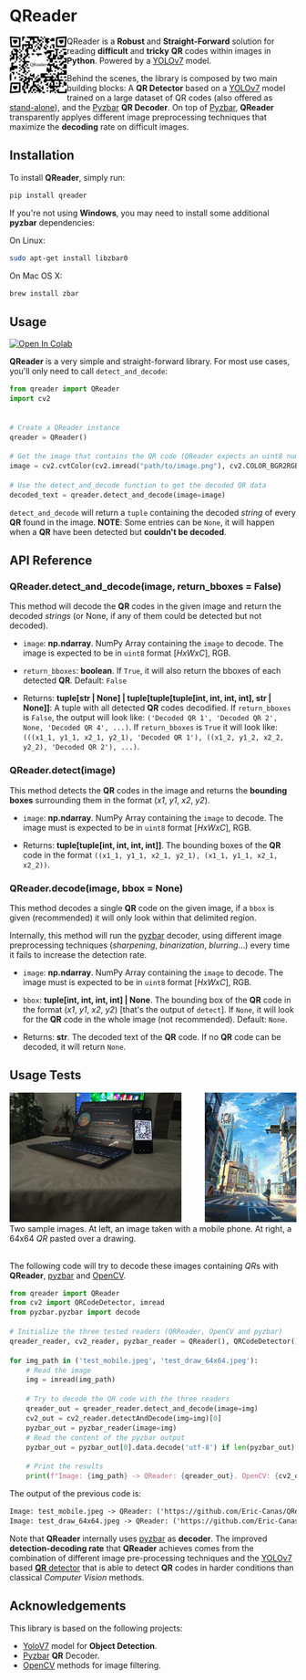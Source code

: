 # QReader

<img alt="QReader" title="QReader" src="https://raw.githubusercontent.com/Eric-Canas/QReader/main/documentation/resources/logo.png" width="20%" align="left"> QReader is a **Robust** and **Straight-Forward** solution for reading **difficult** and **tricky** **QR** codes within images in **Python**. Powered by a <a href="https://github.com/Eric-Canas/qrdet" target="_blank">YOLOv7</a> model.

Behind the scenes, the library is composed by two main building blocks: A **QR Detector** based on a <a href="https://github.com/WongKinYiu/yolov7" target="_blank">YOLOv7</a> model trained on a large dataset of QR codes (also offered as <a href="https://github.com/Eric-Canas/qrdet" target="_blank">stand-alone</a>), and the <a href="https://github.com/NaturalHistoryMuseum/pyzbar" target="_blank">Pyzbar</a> **QR Decoder**. On top of <a href="https://github.com/NaturalHistoryMuseum/pyzbar" target="_blank">Pyzbar</a>, **QReader** transparently applyes different image preprocessing techniques that maximize the **decoding** rate on difficult images.
## Installation

To install **QReader**, simply run:

```bash
pip install qreader
```

If you're not using **Windows**, you may need to install some additional **pyzbar** dependencies:

On Linux:
```bash
sudo apt-get install libzbar0
```

On Mac OS X:
```bash
brew install zbar
```

## Usage
<a href="https://colab.research.google.com/github/Eric-Canas/QReader/blob/main/example.ipynb" target="_blank"><img src="https://colab.research.google.com/assets/colab-badge.svg" alt="Open In Colab" data-canonical-src="https://colab.research.google.com/assets/colab-badge.svg" style="max-width: 100%;"></a>

**QReader** is a very simple and straight-forward library. For most use cases, you'll only need to call ``detect_and_decode``:

```python
from qreader import QReader
import cv2


# Create a QReader instance
qreader = QReader()

# Get the image that contains the QR code (QReader expects an uint8 numpy array)
image = cv2.cvtColor(cv2.imread("path/to/image.png"), cv2.COLOR_BGR2RGB)

# Use the detect_and_decode function to get the decoded QR data
decoded_text = qreader.detect_and_decode(image=image)
```

``detect_and_decode`` will return a `tuple` containing the decoded _string_ of every **QR** found in the image. 
 **NOTE**: Some entries can be `None`, it will happen when a **QR** have been detected but **couldn't be decoded**.


## API Reference

### QReader.detect_and_decode(image, return_bboxes = False)

This method will decode the **QR** codes in the given image and return the decoded _strings_ (or None, if any of them could be detected but not decoded).

- ``image``: **np.ndarray**. NumPy Array containing the ``image`` to decode. The image is expected to be in ``uint8`` format [_HxWxC_], RGB.
- ``return_bboxes``: **boolean**. If ``True``, it will also return the bboxes of each detected **QR**. Default: `False`


- Returns: **tuple[str | None] | tuple[tuple[tuple[int, int, int, int], str | None]]**: A tuple with all detected **QR** codes decodified. If ``return_bboxes`` is `False`, the output will look like: `('Decoded QR 1', 'Decoded QR 2', None, 'Decoded QR 4', ...)`. If ``return_bboxes`` is `True` it will look like: `(((x1_1, y1_1, x2_1, y2_1), 'Decoded QR 1'), ((x1_2, y1_2, x2_2, y2_2), 'Decoded QR 2'), ...)`.

### QReader.detect(image)

This method detects the **QR** codes in the image and returns the **bounding boxes** surrounding them in the format (_x1_, _y1_, _x2_, _y2_). 

- ``image``: **np.ndarray**. NumPy Array containing the ``image`` to decode. The image must is expected to be in ``uint8`` format [_HxWxC_], RGB.


- Returns: **tuple[tuple[int, int, int, int]]**. The bounding boxes of the **QR** code in the format `((x1_1, y1_1, x2_1, y2_1), (x1_1, y1_1, x2_1, x2_2))`.


### QReader.decode(image, bbox = None)

This method decodes a single **QR** code on the given image, if a ``bbox`` is given (recommended) it will only look within that delimited region.

Internally, this method will run the <a href="https://github.com/NaturalHistoryMuseum/pyzbar" target="_blank">pyzbar</a> decoder, using different image preprocessing techniques (_sharpening_, _binarization_, _blurring_...) every time it fails to increase the detection rate.

- ``image``: **np.ndarray**. NumPy Array containing the ``image`` to decode. The image must is expected to be in ``uint8`` format [_HxWxC_], RGB.
- ``bbox``: **tuple[int, int, int, int] | None**. The bounding box of the **QR** code in the format (_x1_, _y1_, _x2_, _y2_) [that's the output of `detect`]. If ``None``, it will look for the **QR** code in the whole image (not recommended). Default: ``None``.


- Returns: **str**. The decoded text of the **QR** code. If no **QR** code can be decoded, it will return ``None``.

## Usage Tests
<div><img alt="test_on_mobile" title="test_on_mobile" src="https://raw.githubusercontent.com/Eric-Canas/QReader/main/documentation/resources/test_mobile.jpeg" width="60%"><img alt="" title="QReader" src="https://raw.githubusercontent.com/Eric-Canas/QReader/main/documentation/resources/test_draw_64x64.jpeg" width="32%" align="right"></div>
<div>Two sample images. At left, an image taken with a mobile phone. At right, a 64x64 <i>QR</i> pasted over a drawing.</div>    
<br>

The following code will try to decode these images containing <i>QR</i>s with **QReader**, <a href="https://github.com/NaturalHistoryMuseum/pyzbar" target="_blank">pyzbar</a> and <a href="https://opencv.org/" target="_blank">OpenCV</a>.
```python
from qreader import QReader
from cv2 import QRCodeDetector, imread
from pyzbar.pyzbar import decode

# Initialize the three tested readers (QRReader, OpenCV and pyzbar)
qreader_reader, cv2_reader, pyzbar_reader = QReader(), QRCodeDetector(), decode

for img_path in ('test_mobile.jpeg', 'test_draw_64x64.jpeg'):
    # Read the image
    img = imread(img_path)

    # Try to decode the QR code with the three readers
    qreader_out = qreader_reader.detect_and_decode(image=img)
    cv2_out = cv2_reader.detectAndDecode(img=img)[0]
    pyzbar_out = pyzbar_reader(image=img)
    # Read the content of the pyzbar output
    pyzbar_out = pyzbar_out[0].data.decode('utf-8') if len(pyzbar_out) > 0 else ""

    # Print the results
    print(f"Image: {img_path} -> QReader: {qreader_out}. OpenCV: {cv2_out}. pyzbar: {pyzbar_out}.")
```

The output of the previous code is:

```txt
Image: test_mobile.jpeg -> QReader: ('https://github.com/Eric-Canas/QReader'). OpenCV: . pyzbar: ().
Image: test_draw_64x64.jpeg -> QReader: ('https://github.com/Eric-Canas/QReader'). OpenCV: . pyzbar: ().
```

Note that **QReader** internally uses <a href="https://github.com/NaturalHistoryMuseum/pyzbar" target="_blank">pyzbar</a> as **decoder**. The improved **detection-decoding rate** that **QReader** achieves comes from the combination of different image pre-processing techniques and the <a href="https://github.com/WongKinYiu/yolov7" target="_blank">YOLOv7</a> based <a href="https://github.com/Eric-Canas/qrdet" target="_blank">**QR** detector</a> that is able to detect **QR** codes in harder conditions than classical _Computer Vision_ methods.

## Acknowledgements

This library is based on the following projects:

- <a href="https://github.com/WongKinYiu/yolov7" target="_blank">YoloV7</a> model for **Object Detection**.
- <a href="https://github.com/NaturalHistoryMuseum/pyzbar" target="_blank">Pyzbar</a> **QR** Decoder.
- <a href="https://opencv.org/" target="_blank">OpenCV</a> methods for image filtering.
